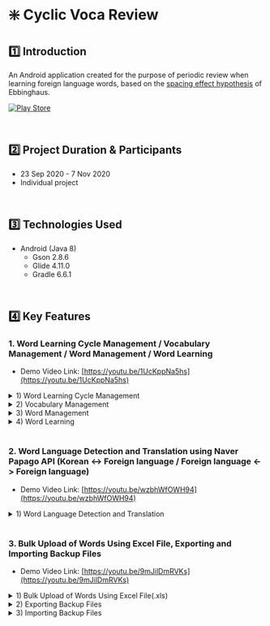 # :sparkle: Cyclic Voca Review

## :one: Introduction

An Android application created for the purpose of periodic review when learning foreign language words, based on the [spacing effect hypothesis](https://en.wikipedia.org/wiki/Spacing_effect) of Ebbinghaus.

[![Play Store](https://img.shields.io/badge/Google_Play-414141?style=for-the-badge&logo=google-play&logoColor=white)](https://play.google.com/store/apps/details?id=com.seahahn.cyclicvocareview)

<br/>

## 2️⃣ Project Duration & Participants

- 23 Sep 2020 - 7 Nov 2020
- Individual project

<br/>

## :three: Technologies Used

- Android (Java 8)
  - Gson 2.8.6
  - Glide 4.11.0
  - Gradle 6.6.1

<br/>

## 4️⃣ Key Features

### 1. Word Learning Cycle Management / Vocabulary Management / Word Management / Word Learning

- Demo Video Link: [https://youtu.be/1UcKppNa5hs](https://youtu.be/1UcKppNa5hs)

<details>
  <summary>1) Word Learning Cycle Management</summary><br/>

![image](https://user-images.githubusercontent.com/73585246/162156927-1f07b78a-0fe4-40e5-80f4-d07f3a50c6c3.png)

</details>
<details>
  <summary>2) Vocabulary Management</summary><br/>

![image](https://user-images.githubusercontent.com/73585246/162170743-377f5e17-1be5-487f-b160-c039dae9d8fe.png)
![image](https://user-images.githubusercontent.com/73585246/162167027-cda13fb6-c89d-49b1-a20b-a2d29ab58521.png)
![order_change](https://user-images.githubusercontent.com/73585246/162172436-771e5971-aebd-4ce9-854e-1f22fe568852.gif)

</details>
<details>
  <summary>3) Word Management</summary><br/>

![image](https://user-images.githubusercontent.com/73585246/162170402-92d9729a-e16b-43b2-a499-09b2a5ec2fb4.png)
![image](https://user-images.githubusercontent.com/73585246/162167107-c84994f6-bcd3-47df-806f-ec1c4c775bbe.png)

</details>
<details>
  <summary>4) Word Learning</summary><br/>

![image](https://user-images.githubusercontent.com/73585246/162170313-abe0c63b-4317-423f-8ad4-f8da786b863c.png)
![image](https://user-images.githubusercontent.com/73585246/162170326-b3656765-bbd9-4b6c-a835-e03f870eb77d.png)

</details>

<br/>

### 2. Word Language Detection and Translation using Naver Papago API (Korean <-> Foreign language / Foreign language <-> Foreign language)

- Demo Video Link: [https://youtu.be/wzbhWfOWH94](https://youtu.be/wzbhWfOWH94)

<details>
  <summary>1) Word Language Detection and Translation</summary><br/>

![image](https://user-images.githubusercontent.com/73585246/162174294-dfdc805b-c2ca-4ab7-b5b4-a61cca111ebf.png)
![image](https://user-images.githubusercontent.com/73585246/162174313-546d0a2b-3802-4ec2-9e28-06fb6f3fb35a.png)

</details>

<br/>

### 3. Bulk Upload of Words Using Excel File, Exporting and Importing Backup Files

- Demo Video Link: [https://youtu.be/9mJilDmRVKs](https://youtu.be/9mJilDmRVKs)

<details>
  <summary>1) Bulk Upload of Words Using Excel File(.xls)</summary><br/>

![image](https://user-images.githubusercontent.com/73585246/162178135-fd681fcb-8770-44be-819e-8f6ebed27ed5.png)

</details>
<details>
  <summary>2) Exporting Backup Files</summary><br/>

![image](https://user-images.githubusercontent.com/73585246/162178253-506cd25b-dfae-4311-9dad-8889dbf08b5f.png)

</details>
<details>
  <summary>3) Importing Backup Files</summary><br/>

![image](https://user-images.githubusercontent.com/73585246/162178266-72f02387-5771-44b4-98fa-8e2d8ed5f321.png)

</details>
